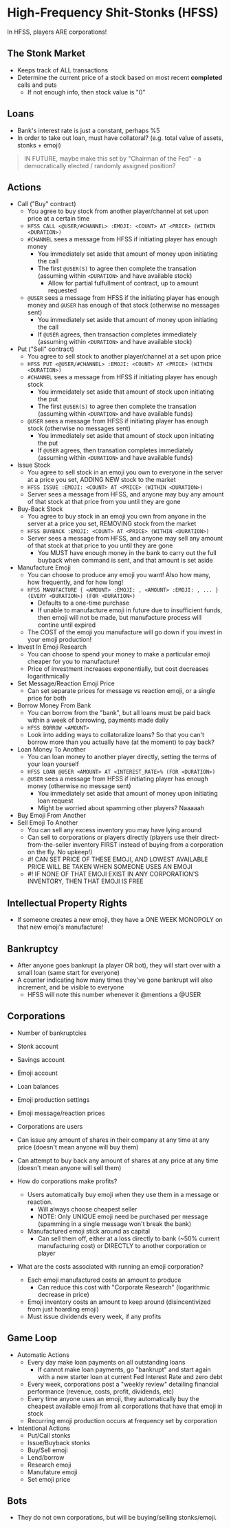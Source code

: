 # High-Frequency Shit-Stonks (HFSS)

In HFSS, players ARE corporations!

## The Stonk Market

- Keeps track of ALL transactions
- Determine the current price of a stock based on most recent **completed** calls and puts
    - If not enough info, then stock value is "0"

## Loans

- Bank's interest rate is just a constant, perhaps %5
- In order to take out loan, must have collatoral? (e.g. total value of assets, stonks + emoji)

> IN FUTURE, maybe make this set by "Chairman of the Fed" - a democratically elected / randomly assigned position?

## Actions

- Call ("Buy" contract)
    - You agree to buy stock from another player/channel at set upon price at a certain time
    - `HFSS CALL <@USER/#CHANNEL> :EMOJI: <COUNT> AT <PRICE> (WITHIN <DURATION>)`
    - `#CHANNEL` sees a message from HFSS if initiating player has enough money
        - You immediately set aside that amount of money upon initiating the call
        - The first `@USER(S)` to agree then complete the transation (assuming within `<DURATION>` and have available stock)
            - Allow for partial fulfullment of contract, up to amount requested
    - `@USER` sees a message from HFSS if the initiating player has enough money and `@USER` has enough of that stock (otherwise no messages sent)
        - You immediately set aside that amount of money upon initiating the call
        - If `@USER` agrees, then transaction completes immediately (assuming within `<DURATION>` and have available stock)
- Put ("Sell" contract)
    - You agree to sell stock to another player/channel at a set upon price
    - `HFSS PUT <@USER/#CHANNEL> :EMOJI: <COUNT> AT <PRICE> (WITHIN <DURATION>)`
    - `#CHANNEL` sees a message from HFSS if initiating player has enough stock
        - You immeidately set aside that amount of stock upon initiating the put
        - The first `@USER(S)` to agree then complete the transation (assuming within `<DURATION>` and have available funds)
    - `@USER` sees a message from HFSS if initiating player has enough stock (otherwise no messages sent)
        - You immediately set aside that amount of stock upon initiating the put
        - If `@USER` agrees, then transation completes immediately (assuming within `<DURATION>` and have available funds)
- Issue Stock
    - You agree to sell stock in an emoji you own to everyone in the server at a price you set, ADDING NEW stock to the market
    - `HFSS ISSUE :EMOJI: <COUNT> AT <PRICE> (WITHIN <DURATION>)`
    - Server sees a message from HFSS, and anyone may buy any amount of that stock at that price from you until they are gone
- Buy-Back Stock
    - You agree to buy stock in an emoji you own from anyone in the server at a price you set, REMOVING stock from the market
    - `HFSS BUYBACK :EMOJI: <COUNT> AT <PRICE> (WITHIN <DURATION>)`
    - Server sees a message from HFSS, and anyone may sell any amount of that stock at that price to you until they are gone
        - You MUST have enough money in the bank to carry out the full buyback when command is sent, and that amount is set aside
- Manufacture Emoji
    - You can choose to produce any emoji you want! Also how many, how frequently, and for how long!
    - `HFSS MANUFACTURE { <AMOUNT> :EMOJI: , <AMOUNT> :EMOJI: , ... } (EVERY <DURATION>) (FOR <DURATION>)`
        - Defaults to a one-time purchase
        - If unable to manufacture emoji in future due to insufficient funds, then emoji will not be made, but manufacture process will contine until expired
    - The COST of the emoji you manufacture will go down if you invest in your emoji production!
- Invest In Emoji Research
    - You can choose to spend your money to make a particular emoji cheaper for you to manufacture!
    - Price of investment increases exponentially, but cost decreases logarithmically
- Set Message/Reaction Emoji Price
    - Can set separate prices for message vs reaction emoji, or a single price for both
- Borrow Money From Bank
    - You can borrow from the "bank", but all loans must be paid back within a week of borrowing, payments made daily
    - `HFSS BORROW <AMOUNT>`
    - Look into adding ways to collatoralize loans? So that you can't borrow more than you actually have (at the moment) to pay back?
- Loan Money To Another
    - You can loan money to another player directly, setting the terms of your loan yourself
    - `HFSS LOAN @USER <AMOUNT> AT <INTEREST_RATE>% (FOR <DURATION>)`
    - `@USER` sees a message from HFSS if initiating player has enough money (otherwise no message sent)
        - You immediately set aside that amount of money upon initiating loan request
        - Might be worried about spamming other players? Naaaaah
- Buy Emoji From Another
- Sell Emoji To Another
    - You can sell any excess inventory you may have lying around
    - Can sell to corporations or players directly (players use their direct-from-the-seller inventory FIRST instead of buying from a corporation on the fly. No upkeep!)
    - #! CAN SET PRICE OF THESE EMOJI, AND LOWEST AVAILABLE PRICE WILL BE TAKEN WHEN SOMEONE USES AN EMOJI
    - #! IF NONE OF THAT EMOJI EXIST IN ANY CORPORATION'S INVENTORY, THEN THAT EMOJI IS FREE

## Intellectual Property Rights

- If someone creates a new emoji, they have a ONE WEEK MONOPOLY on that new emoji's manufacture!

## Bankruptcy

- After anyone goes bankrupt (a player OR bot), they will start over with a small loan (same start for everyone)
- A counter indicating how many times they've gone bankrupt will also increment, and be visible to everyone
    - HFSS will note this number whenever it @mentions a @USER

## Corporations

- Number of bankruptcies
- Stonk account
- Savings account
- Emoji account
- Loan balances
- Emoji production settings
- Emoji message/reaction prices

- Corporations are users
- Can issue any amount of shares in their company at any time at any price (doesn't mean anyone will buy them)
- Can attempt to buy back any amount of shares at any price at any time (doesn't mean anyone will sell them)
- How do corporations make profits?
    - Users automatically buy emoji when they use them in a message or reaction.
        - Will always choose cheapest seller
        - NOTE: Only UNIQUE emoji need be purchased per message (spamming in a single message won't break the bank)
    - Manufactured emoji stick around as capital
        - Can sell them off, either at a loss directly to bank (~50% current manufacturing cost) or DIRECTLY to another corporation or player
- What are the costs associated with running an emoji corporation?
    - Each emoji manufactured costs an amount to produce
        - Can reduce this cost with "Corporate Research" (logarithmic decrease in price)
    - Emoji inventory costs an amount to keep around (disincentivized from just hoarding emoji)
    - Must issue dividends every week, if any profits

## Game Loop

- Automatic Actions
    - Every day make loan payments on all outstanding loans
        - If cannot make loan payments, go "bankrupt" and start again with a new starter loan at current Fed Interest Rate and zero debt
    - Every week, corporations post a "weekly review" detailing financial performance (revenue, costs, profit, dividends, etc)
    - Every time anyone uses an emoji, they automatically buy the cheapest available emoji from all corporations that have that emoji in stock
    - Recurring emoji production occurs at frequency set by corporation
- Intentional Actions
    - Put/Call stonks
    - Issue/Buyback stonks
    - Buy/Sell emoji
    - Lend/borrow
    - Research emoji
    - Manufature emoji
    - Set emoji price

## Bots

- They do not own corporations, but will be buying/selling stonks/emoji.
